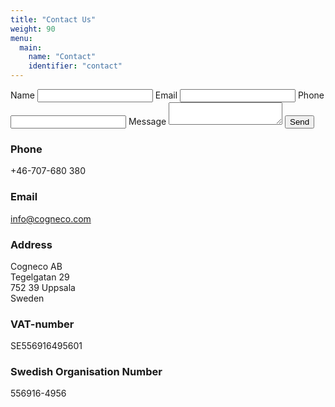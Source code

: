 ```yaml
---
title: "Contact Us"
weight: 90
menu:
  main:
    name: "Contact"
    identifier: "contact"
---
```


<form action="https://inbound.binotype.com/message/eyJhbGciOiJIUzI1NiIsInR5cCI6IkpXVCJ9.eyJpc3MiOiJiaW5vdHlwZSIsImlhdCI6MTYxNDg5NDE3NSwidGl0bGUiOiJDb250YWN0IFJlcXVlc3QiLCJyZXR1cm4iOnsic3VjY2VzcyI6Imh0dHBzOi8vY29nbmVjby5jb20vY29udGFjdC90aGFua3MiLCJmYWlsdXJlIjoiaHR0cHM6Ly9jb2duZWNvLmNvbS9jb250YWN0L2ZhaWxlZCJ9LCJzbGFjayI6eyJzZWNyZXQiOiJjTkFRWXJpbjQzeW90OGNKNzdvb2FLLU9QMHBfQzFNd2tldERmdWREQms4UFNUaHAxWTB6SEFMdVBXRXgyRGZQY201Znh1Mjd6X3pVcjJjIiwiY2hhbm5lbCI6IkMwMVBURzM0S05LIn19.C09txbwbBS35RVdFreThxg6HSJjWjjkCEfRC7fZ7TXo" method="POST" enctype="multipart/form-data">
<label for="name">Name</label>
<input type="text" name="name" />
<label for="email">Email</label>
<input type="email" name="email" />
<label for="phone">Phone</label>
<input type="phone" name="phone" />
<label for="message">Message</label>
<textarea name="message"></textarea>
<button type="submit">Send</button>
</form>

### Phone
+46-707-680 380

### Email
[info@cogneco.com](mailto:info@cogneco.com)

### Address
Cogneco AB\
Tegelgatan 29\
752 39 Uppsala\
Sweden

### VAT-number
SE556916495601

### Swedish Organisation Number
556916-4956

